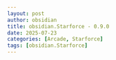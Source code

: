 ```yaml
---
layout: post
author: obsidian
title: obsidian.Starforce - 0.9.0
date: 2025-07-23
categories: [Arcade, Starforce]
tags: [obsidian.Starforce]
---
```


